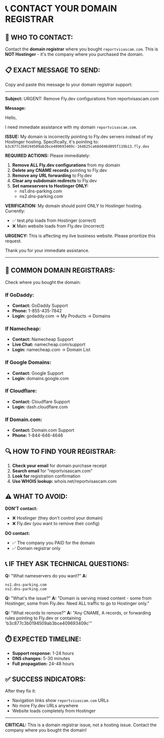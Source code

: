 # 📞 CONTACT YOUR DOMAIN REGISTRAR

## 🎯 WHO TO CONTACT:

Contact the **domain registrar** where you bought `reportvisascam.com`. This is **NOT Hostinger** - it's the company where you purchased the domain.

## 📋 EXACT MESSAGE TO SEND:

Copy and paste this message to your domain registrar support:

---

**Subject:** URGENT: Remove Fly.dev configurations from reportvisascam.com

**Message:**

Hello,

I need immediate assistance with my domain `reportvisascam.com`.

**ISSUE:**
My domain is incorrectly pointing to Fly.dev servers instead of my Hostinger hosting. Specifically, it's pointing to:
`b3c877c3b0194509ab3bce409693409c-164625ca68dd46d095f119b13.fly.dev`

**REQUIRED ACTIONS:**
Please immediately:

1. **Remove ALL Fly.dev configurations** from my domain
2. **Delete any CNAME records** pointing to Fly.dev
3. **Remove any URL forwarding** to Fly.dev
4. **Clear any subdomain redirects** to Fly.dev
5. **Set nameservers to Hostinger ONLY:**
   - ns1.dns-parking.com
   - ns2.dns-parking.com

**VERIFICATION:**
My domain should point ONLY to Hostinger hosting. Currently:

- ✅ test.php loads from Hostinger (correct)
- ❌ Main website loads from Fly.dev (incorrect)

**URGENCY:**
This is affecting my live business website. Please prioritize this request.

Thank you for your immediate assistance.

---

## 🏢 COMMON DOMAIN REGISTRARS:

Check where you bought the domain:

### If GoDaddy:

- **Contact:** GoDaddy Support
- **Phone:** 1-855-435-7842
- **Login:** godaddy.com → My Products → Domains

### If Namecheap:

- **Contact:** Namecheap Support
- **Live Chat:** namecheap.com/support
- **Login:** namecheap.com → Domain List

### If Google Domains:

- **Contact:** Google Support
- **Login:** domains.google.com

### If Cloudflare:

- **Contact:** Cloudflare Support
- **Login:** dash.cloudflare.com

### If Domain.com:

- **Contact:** Domain.com Support
- **Phone:** 1-844-646-4646

## 🔍 HOW TO FIND YOUR REGISTRAR:

1. **Check your email** for domain purchase receipt
2. **Search email** for "reportvisascam.com"
3. **Look for** registration confirmation
4. **Use WHOIS lookup:** whois.net/reportvisascam.com

## ⚠️ WHAT TO AVOID:

**DON'T contact:**

- ❌ Hostinger (they don't control your domain)
- ❌ Fly.dev (you want to remove their config)

**DO contact:**

- ✅ The company you PAID for the domain
- ✅ Domain registrar only

## 📞 IF THEY ASK TECHNICAL QUESTIONS:

**Q:** "What nameservers do you want?"
**A:**

```
ns1.dns-parking.com
ns2.dns-parking.com
```

**Q:** "What's the issue?"
**A:** "Domain is serving mixed content - some from Hostinger, some from Fly.dev. Need ALL traffic to go to Hostinger only."

**Q:** "What records to remove?"
**A:** "Any CNAME, A records, or forwarding rules pointing to Fly.dev or containing 'b3c877c3b0194509ab3bce409693409c'"

## ⏱️ EXPECTED TIMELINE:

- **Support response:** 1-24 hours
- **DNS changes:** 5-30 minutes
- **Full propagation:** 24-48 hours

## ✅ SUCCESS INDICATORS:

After they fix it:

- Navigation links show `reportvisascam.com` URLs
- No more Fly.dev URLs anywhere
- Website loads completely from Hostinger

---

**CRITICAL:** This is a domain registrar issue, not a hosting issue. Contact the company where you bought the domain!
